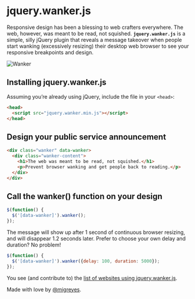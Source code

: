 jquery.wanker.js
================

Responsive design has been a blessing to web crafters everywhere. The web, however, was meant to be read, not squished. **`jquery.wanker.js`** is a simple, silly jQuery plugin that reveals a message takeover when people start wanking (excessively resizing) their desktop web browser to see your responsive breakpoints and design.

![Wanker](https://github.com/migreyes/jquery.wanker/raw/master/example/gallery/example-wanker-animated.gif)

## Installing jquery.wanker.js
Assuming you’re already using jQuery, include the file in your `<head>`:

```html
<head>
  <script src="jquery.wanker.min.js"></script>
</head>
```

## Design your public service announcement

```html
<div class="wanker" data-wanker>
  <div class="wanker-content">
    <h1>The web was meant to be read, not squished.</h1>
    <p>Prevent browser wanking and get people back to reading.</p>
  </div>
</div>
```

## Call the wanker() function on your design

```javascript
$(function() {
  $('[data-wanker]').wanker();
});
```

The message will show up after 1 second of continuous browser resizing, and will disappear 1.2 seconds later. Prefer to choose your own delay and duration? No problem!

```javascript
$(function() {
  $('[data-wanker]').wanker({delay: 100, duration: 5000});
});
```

You see (and contribute to) the [list of websites using jquery.wanker.js](https://github.com/migreyes/jquery.wanker/wiki/Wanker-Design-Gallery).

Made with love by [@migreyes](http://twitter.com/migreyes).